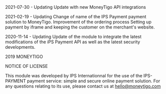 2021-07-30 - Updating
Update with new MoneyTigo API integrations

2021-02-19 - Updating
Change of name of the IPS Payment payment solution to MoneyTigo.
Improvement of the ordering process
Setting up payment by iframe and keeping the customer on the merchant's website.

2020-11-14 - Updating
Update of the module to integrate the latest modifications of the iPS Payment API as well as the latest security developments.

2019 MONEYTIGO

NOTICE OF LICENSE

This module was developed by IPS Internationnal for the use of the IPS-PAYMENT payment service:
simple and secure online payment solution.
For any questions relating to its use, please contact us
at hello@moneytigo.com